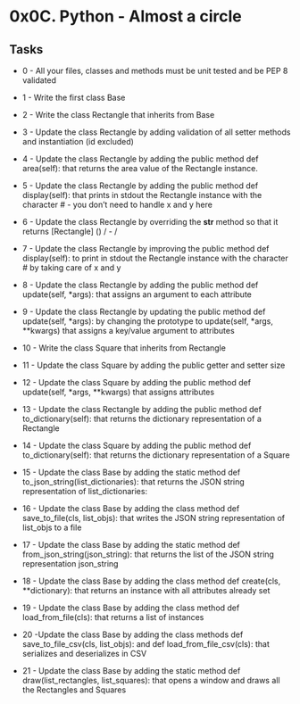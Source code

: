 # 0x0C. Python - Almost a circle #

## Tasks ##
* 0 - All your files, classes and methods must be unit tested and be PEP 8 validated

* 1 - Write the first class Base

* 2 - Write the class Rectangle that inherits from Base

* 3 - Update the class Rectangle by adding validation of all setter methods and instantiation (id 
excluded)

* 4 - Update the class Rectangle by adding the public method def area(self): that returns the area 
value of the Rectangle instance.

* 5 - Update the class Rectangle by adding the public method def display(self): that prints in 
stdout the Rectangle instance with the character # - you don’t need to handle x and y here

* 6 - Update the class Rectangle by overriding the __str__ method so that it returns [Rectangle] 
(<id>) <x>/<y> - <width>/<height>

* 7 - Update the class Rectangle by improving the public method def display(self): to print in 
stdout the Rectangle instance with the character # by taking care of x and y

* 8 - Update the class Rectangle by adding the public method def update(self, *args): that assigns 
an argument to each attribute

* 9 - Update the class Rectangle by updating the public method def update(self, *args): by changing 
the prototype to update(self, *args, **kwargs) that assigns a key/value argument to attributes

* 10 - Write the class Square that inherits from Rectangle

* 11 - Update the class Square by adding the public getter and setter size

* 12 - Update the class Square by adding the public method def update(self, *args, **kwargs) that 
assigns attributes

* 13 - Update the class Rectangle by adding the public method def to_dictionary(self): that returns 
the dictionary representation of a Rectangle

* 14 - Update the class Square by adding the public method def to_dictionary(self): that returns 
the dictionary representation of a Square

* 15 - Update the class Base by adding the static method def to_json_string(list_dictionaries): 
that returns the JSON string representation of list_dictionaries:

* 16 - Update the class Base by adding the class method def save_to_file(cls, list_objs): that 
writes the JSON string representation of list_objs to a file

* 17 - Update the class Base by adding the static method def from_json_string(json_string): that 
returns the list of the JSON string representation json_string

* 18 - Update the class Base by adding the class method def create(cls, **dictionary): that returns 
an instance with all attributes already set

* 19 - Update the class Base by adding the class method def load_from_file(cls): that returns a 
list of instances

* 20 -Update the class Base by adding the class methods def save_to_file_csv(cls, list_objs): and 
def load_from_file_csv(cls): that serializes and deserializes in CSV

* 21 - Update the class Base by adding the static method def draw(list_rectangles, list_squares): that opens a window and draws all the Rectangles and Squares